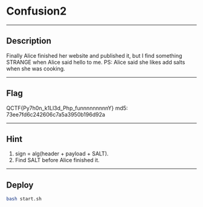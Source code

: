 # Confusion2
***

## Description
Finally Alice finished her website and published it, but I find something STRANGE when Alice said hello to me.
PS: Alice said she likes add salts when she was cooking.
***

## Flag
QCTF{Py7h0n_k1Ll3d_Php_funnnnnnnnnY}
md5: 73ee7fd6c242606c7a5a3950b196d92a
***

## Hint
1. sign = alg(header + payload + SALT).
2. Find SALT before Alice finished it.
***

## Deploy
```bash
bash start.sh
```